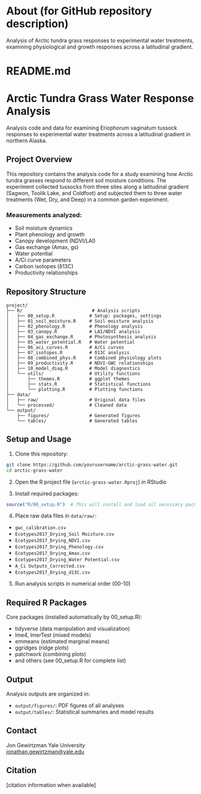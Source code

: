 # About (for GitHub repository description)
Analysis of Arctic tundra grass responses to experimental water treatments, examining physiological and growth responses across a latitudinal gradient.

# README.md
# Arctic Tundra Grass Water Response Analysis

Analysis code and data for examining Eriophorum vaginatum tussock responses to experimental water treatments across a latitudinal gradient in northern Alaska.

## Project Overview

This repository contains the analysis code for a study examining how Arctic tundra grasses respond to different soil moisture conditions. The experiment collected tussocks from three sites along a latitudinal gradient (Sagwon, Toolik Lake, and Coldfoot) and subjected them to three water treatments (Wet, Dry, and Deep) in a common garden experiment.

### Measurements analyzed:
- Soil moisture dynamics
- Plant phenology and growth
- Canopy development (NDVI/LAI)
- Gas exchange (Amax, gs)
- Water potential
- A/Ci curve parameters
- Carbon isotopes (δ13C)
- Productivity relationships

## Repository Structure

```
project/
├── R/                          # Analysis scripts
│   ├── 00_setup.R             # Setup: packages, settings
│   ├── 01_soil_moisture.R     # Soil moisture analysis
│   ├── 02_phenology.R         # Phenology analysis
│   ├── 03_canopy.R            # LAI/NDVI analysis
│   ├── 04_gas_exchange.R      # Photosynthesis analysis
│   ├── 05_water_potential.R   # Water potential
│   ├── 06_aci_curves.R        # A/Ci curves
│   ├── 07_isotopes.R          # δ13C analysis
│   ├── 08_combined_phys.R     # Combined physiology plots
│   ├── 09_productivity.R      # NDVI-GWC relationships
│   ├── 10_model_diag.R        # Model diagnostics
│   └── utils/                 # Utility functions
│       ├── themes.R           # ggplot themes
│       ├── stats.R            # Statistical functions
│       └── plotting.R         # Plotting functions
├── data/
│   ├── raw/                   # Original data files
│   └── processed/             # Cleaned data
└── output/
    ├── figures/               # Generated figures
    └── tables/                # Generated tables
```

## Setup and Usage

1. Clone this repository:
```bash
git clone https://github.com/yourusername/arctic-grass-water.git
cd arctic-grass-water
```

2. Open the R project file (`arctic-grass-water.Rproj`) in RStudio

3. Install required packages:
```r
source("R/00_setup.R")  # This will install and load all necessary packages
```

4. Place raw data files in `data/raw/`:
- `gwc_calibration.csv`
- `Ecotypes2017_Drying_Soil Moisture.csv`
- `Ecotypes2017_Drying_NDVI.csv`
- `Ecotypes2017_Drying_Phenology.csv`
- `Ecotypes2017_Drying_Amax.csv`
- `Ecotypes2017_Drying_Water Potential.csv`
- `A_Ci Outputs_Corrected.csv`
- `Ecotypes2017_Drying_d13C.csv`

5. Run analysis scripts in numerical order (00-10)

## Required R Packages

Core packages (installed automatically by 00_setup.R):
- tidyverse (data manipulation and visualization)
- lme4, lmerTest (mixed models)
- emmeans (estimated marginal means)
- ggridges (ridge plots)
- patchwork (combining plots)
- and others (see 00_setup.R for complete list)

## Output

Analysis outputs are organized in:
- `output/figures/`: PDF figures of all analyses
- `output/tables/`: Statistical summaries and model results

## Contact

Jon Gewirtzman
Yale University  
jonathan.gewirtzman@yale.edu


## Citation

[citation information when available]
